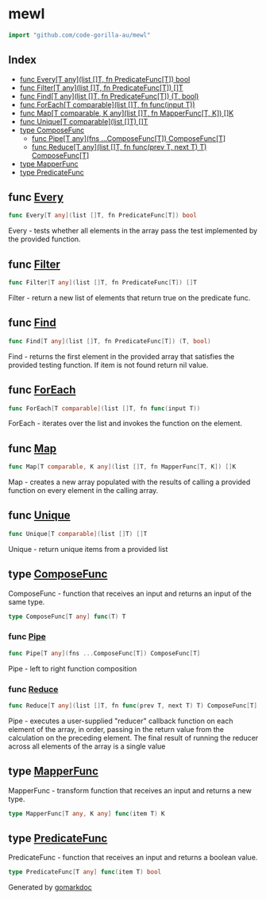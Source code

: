 <!-- gomarkdoc:embed:start -->

<!-- Code generated by gomarkdoc. DO NOT EDIT -->

# mewl

```go
import "github.com/code-gorilla-au/mewl"
```

## Index

- [func Every[T any](list []T, fn PredicateFunc[T]) bool](<#func-every>)
- [func Filter[T any](list []T, fn PredicateFunc[T]) []T](<#func-filter>)
- [func Find[T any](list []T, fn PredicateFunc[T]) (T, bool)](<#func-find>)
- [func ForEach[T comparable](list []T, fn func(input T))](<#func-foreach>)
- [func Map[T comparable, K any](list []T, fn MapperFunc[T, K]) []K](<#func-map>)
- [func Unique[T comparable](list []T) []T](<#func-unique>)
- [type ComposeFunc](<#type-composefunc>)
  - [func Pipe[T any](fns ...ComposeFunc[T]) ComposeFunc[T]](<#func-pipe>)
  - [func Reduce[T any](list []T, fn func(prev T, next T) T) ComposeFunc[T]](<#func-reduce>)
- [type MapperFunc](<#type-mapperfunc>)
- [type PredicateFunc](<#type-predicatefunc>)


## func [Every](<https://github.com/code-gorilla-au/mewl/blob/main/array.go#L62>)

```go
func Every[T any](list []T, fn PredicateFunc[T]) bool
```

Every \- tests whether all elements in the array pass the test implemented by the provided function.

## func [Filter](<https://github.com/code-gorilla-au/mewl/blob/main/array.go#L4>)

```go
func Filter[T any](list []T, fn PredicateFunc[T]) []T
```

Filter \- return a new list of elements that return true on the predicate func.

## func [Find](<https://github.com/code-gorilla-au/mewl/blob/main/array.go#L50>)

```go
func Find[T any](list []T, fn PredicateFunc[T]) (T, bool)
```

Find \- returns the first element in the provided array that satisfies the provided testing function. If item is not found return nil value.

## func [ForEach](<https://github.com/code-gorilla-au/mewl/blob/main/array.go#L26>)

```go
func ForEach[T comparable](list []T, fn func(input T))
```

ForEach \- iterates over the list and invokes the function on the element.

## func [Map](<https://github.com/code-gorilla-au/mewl/blob/main/array.go#L16>)

```go
func Map[T comparable, K any](list []T, fn MapperFunc[T, K]) []K
```

Map \- creates a new array populated with the results of calling a provided function on every element in the calling array.

## func [Unique](<https://github.com/code-gorilla-au/mewl/blob/main/array.go#L33>)

```go
func Unique[T comparable](list []T) []T
```

Unique \- return unique items from a provided list

## type [ComposeFunc](<https://github.com/code-gorilla-au/mewl/blob/main/types.go#L4>)

ComposeFunc \- function that receives an input and returns an input of the same type.

```go
type ComposeFunc[T any] func(T) T
```

### func [Pipe](<https://github.com/code-gorilla-au/mewl/blob/main/array.go#L86>)

```go
func Pipe[T any](fns ...ComposeFunc[T]) ComposeFunc[T]
```

Pipe \- left to right function composition

### func [Reduce](<https://github.com/code-gorilla-au/mewl/blob/main/array.go#L75>)

```go
func Reduce[T any](list []T, fn func(prev T, next T) T) ComposeFunc[T]
```

Pipe \- executes a user\-supplied "reducer" callback function on each element of the array, in order, passing in the return value from the calculation on the preceding element. The final result of running the reducer across all elements of the array is a single value

## type [MapperFunc](<https://github.com/code-gorilla-au/mewl/blob/main/types.go#L10>)

MapperFunc \- transform function that receives an input and returns a new type.

```go
type MapperFunc[T any, K any] func(item T) K
```

## type [PredicateFunc](<https://github.com/code-gorilla-au/mewl/blob/main/types.go#L7>)

PredicateFunc \- function that receives an input and returns a boolean value.

```go
type PredicateFunc[T any] func(item T) bool
```



Generated by [gomarkdoc](<https://github.com/princjef/gomarkdoc>)


<!-- gomarkdoc:embed:end -->